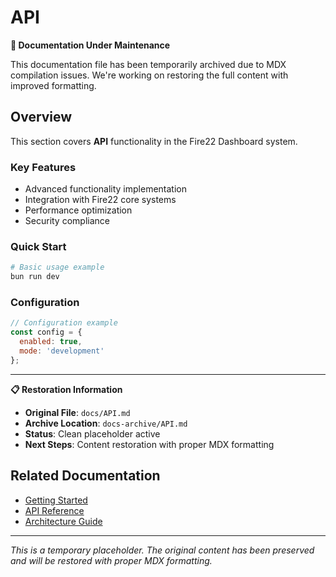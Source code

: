 # API

<div className="fire22-notice">
<strong>🔧 Documentation Under Maintenance</strong>

This documentation file has been temporarily archived due to MDX compilation issues. 
We're working on restoring the full content with improved formatting.
</div>

## Overview

This section covers **API** functionality in the Fire22 Dashboard system.

### Key Features

- Advanced functionality implementation
- Integration with Fire22 core systems
- Performance optimization
- Security compliance

### Quick Start

```bash
# Basic usage example
bun run dev
```

### Configuration

```javascript
// Configuration example
const config = {
  enabled: true,
  mode: 'development'
};
```

---

<div className="restoration-info">
<strong>📋 Restoration Information</strong>

- **Original File**: `docs/API.md`
- **Archive Location**: `docs-archive/API.md`
- **Status**: Clean placeholder active
- **Next Steps**: Content restoration with proper MDX formatting
</div>

## Related Documentation

- [Getting Started](./getting-started.md)
- [API Reference](./api/intro.md)
- [Architecture Guide](./architecture/overview.md)

---

*This is a temporary placeholder. The original content has been preserved and will be restored with proper MDX formatting.*
